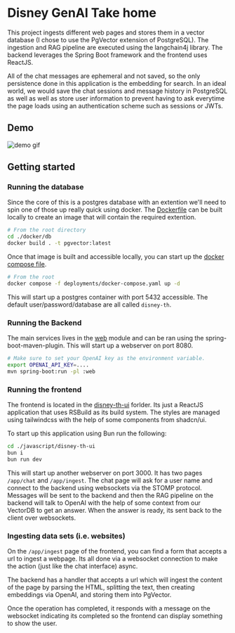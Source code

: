 # Disney GenAI Take home

This project ingests different web pages and stores them in a vector database (I chose to use the PgVector extension of PostgreSQL). The ingestion and RAG pipeline are executed using the langchain4j library. The backend leverages the Spring Boot framework and the frontend uses ReactJS. 

All of the chat messages are ephemeral and not saved, so the only persistence done in this application is the embedding for search. 
In an ideal world, we would save the chat sessions and message history in PostgreSQL as well as well as store user information to prevent having to ask everytime the page loads using an authentication scheme such as sessions or JWTs.  


## Demo

![demo gif](./assets/demo.gif)

## Getting started

### Running the database

Since the core of this is a postgres database with an extention we'll need to spin one of those up really quick using docker. The [Dockerfile](./docker/db/Dockerfile) can be built locally to create an image that will contain the required extention. 

```bash
# From the root directory
cd ./docker/db
docker build . -t pgvector:latest
```

Once that image is built and accessible locally, you can start up the [docker compose file](./deployments/docker-compose.yaml). 

```bash
# From the root
docker compose -f deployments/docker-compose.yaml up -d
```

This will start up a postgres container with port 5432 accessible. The default user/password/database are all called `disney-th`.  


### Running the Backend

The main services lives in the [web](./java/web) module and can be ran using the spring-boot-maven-plugin. This will start up a webserver on port 8080.

```bash
# Make sure to set your OpenAI key as the environment variable. 
export OPENAI_API_KEY=....
mvn spring-boot:run -pl :web
```

### Running the frontend 

The frontend is located in the [disney-th-ui](./javascript/disney-th-ui) forlder. Its just a ReactJS application that uses RSBuild as its build system. The styles are managed using tailwindcss with the help of some components from shadcn/ui. 

To start up this application using Bun run the following:

```bash
cd ./javascript/disney-th-ui
bun i
bun run dev
```

This will start up another webserver on port 3000. It has two pages `/app/chat` and `/app/ingest`. The chat page will ask for a user name and connect to the backend using websockets via the STOMP protocol. Messages will be sent to the backend and then the RAG pipeline on the backend will talk to OpenAI with the help of some context from our VectorDB to get an answer. When the answer is ready, its sent back to the client over websockets. 

### Ingesting data sets (i.e. websites)

On the `/app/ingest` page of the frontend, you can find a form that accepts a url to ingest a webpage. Its all done via a websocket connection to make the action (just like the chat interface) async. 

The backend has a handler that accepts a url which will ingest the content of the page by parsing the HTML, splitting the text, then creating embeddings via OpenAI, and storing them into PgVector. 

Once the operation has completed, it responds with a message on the websocket indicating its completed so the frontend can display something to show the user. 

